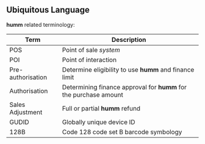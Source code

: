 ## Ubiquitous Language

**humm** related terminology:

Term | Description
----------|----------
POS | Point of sale *system*
POI | Point of interaction
Pre-authorisation | Determine eligibility to use **humm** and finance limit
Authorisation | Determining finance approval for **humm** for the purchase amount
Sales Adjustment | Full or partial **humm** refund
GUDID | Globally unique device ID
128B | Code 128 code set B barcode symbology
